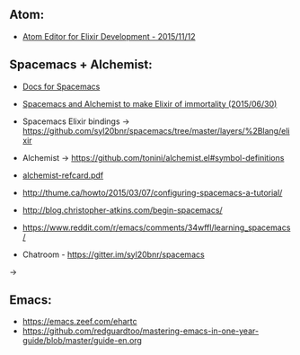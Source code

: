## Atom:
  - [Atom Editor for Elixir Development - 2015/11/12](http://brainlid.org/elixir/2015/11/12/atom-editor-and-elixir.html)



## Spacemacs + Alchemist:

  - [Docs for Spacemacs](https://github.com/syl20bnr/spacemacs/blob/develop/doc/DOCUMENTATION.org)
  - [Spacemacs and Alchemist to make Elixir of immortality (2015/06/30)](http://zohaib.me/spacemacs-and-alchemist-to-make-elixir-of-immortality/)

  - Spacemacs Elixir bindings -> https://github.com/syl20bnr/spacemacs/tree/master/layers/%2Blang/elixir
  - Alchemist -> https://github.com/tonini/alchemist.el#symbol-definitions
  - [alchemist-refcard.pdf](https://github.com/syl20bnr/spacemacs/blob/master/layers/+lang/elixir/alchemist-refcard.pdf)

  - http://thume.ca/howto/2015/03/07/configuring-spacemacs-a-tutorial/
  - http://blog.christopher-atkins.com/begin-spacemacs/
  - https://www.reddit.com/r/emacs/comments/34wffl/learning_spacemacs/
  - Chatroom - https://gitter.im/syl20bnr/spacemacs


  ->


## Emacs:
  - https://emacs.zeef.com/ehartc
  - https://github.com/redguardtoo/mastering-emacs-in-one-year-guide/blob/master/guide-en.org

